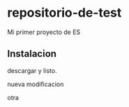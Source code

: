 # repositorio-de-test
Mi primer proyecto de ES
##  Instalacion
descargar y listo.

nueva modificacion

otra

